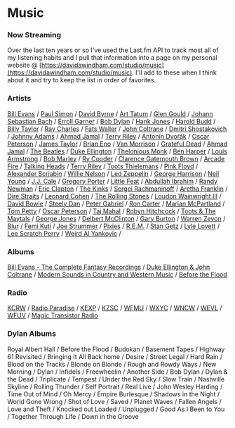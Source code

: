# Music

### Now Streaming

Over the last ten years or so I've used the Last.fm API to track most all of my listening habits and I pull that information into a page on my personal website @ [https://davidawindham.com/studio/music](https://davidawindham.com/studio/music). I'll add to these when I think about it and try to keep the list in order of favorites. 


### Artists

[Bill Evans](https://en.wikipedia.org/wiki/Bill_Evans) / 
[Paul Simon](https://en.wikipedia.org/wiki/Paul_Simon) / 
[David Byrne](https://en.wikipedia.org/wiki/David_Byrne) / 
[Art Tatum](https://en.wikipedia.org/wiki/Art_Tatum) / 
[Glen Gould](https://en.wikipedia.org/wiki/Glen_Gould) / 
[Johann Sebastian Bach](https://en.wikipedia.org/wiki/Johann_Sebastian_Bach) / 
[Erroll Garner](https://en.wikipedia.org/wiki/Erroll_Garner) / 
[Bob Dylan](https://en.wikipedia.org/wiki/Bob_Dylan) / 
[Hank Jones](https://en.wikipedia.org/wiki/Hank_Jones) / 
[Harold Budd](https://en.wikipedia.org/wiki/Harold_Budd) / 
[Billy Taylor](https://en.wikipedia.org/wiki/Billy_Taylor) / 
[Ray Charles](https://en.wikipedia.org/wiki/Ray_Charles) / 
[Fats Waller](https://en.wikipedia.org/wiki/Fats_Waller) / 
[John Coltrane](https://en.wikipedia.org/wiki/John_Coltrane) / 
[Dmitri Shostakovich](https://en.wikipedia.org/wiki/Anton%C3%ADn_Dvo%C5%99%C3%A1k) / 
[Johnny Adams](https://en.wikipedia.org/wiki/Johnny_Adams) / 
[Ahmad Jamal](https://en.wikipedia.org/wiki/Ahmad_Jamal) / 
[Terry Riley](https://en.wikipedia.org/wiki/Terry_Riley) / 
[Antonín Dvořák](https://en.wikipedia.org/wiki/Anton%C3%ADn_Dvo%C5%99%C3%A1k) / 
[Oscar Peterson](https://en.wikipedia.org/wiki/Oscar_Peterson) / 
[James Taylor](https://en.wikipedia.org/wiki/James_Taylor) / 
[Brian Eno](https://en.wikipedia.org/wiki/Brian_Eno) / 
[Van Morrison](https://en.wikipedia.org/wiki/Van_Morrison) / 
[Grateful Dead](https://en.wikipedia.org/wiki/Grateful_Dead) / 
[Ahmad Jamal](https://en.wikipedia.org/wiki/Ahmad_Jamal) / 
[The Beatles](https://en.wikipedia.org/wiki/The_Beatles) / 
[Duke Ellington](https://en.wikipedia.org/wiki/Duke_Ellington) / 
[Thelonious Monk](https://en.wikipedia.org/wiki/Thelonious_Monk) / 
[Ben Harper](https://en.wikipedia.org/wiki/Ben_Harper) / 
[Louis Armstrong](https://en.wikipedia.org/wiki/Louis_Armstrong) / 
[Bob Marley](https://en.wikipedia.org/wiki/Bob_Marley) / 
[Ry Cooder](https://en.wikipedia.org/wiki/Ry_Cooder) / 
[Clarence Gatemouth Brown](https://en.wikipedia.org/wiki/Clarence_%22Gatemouth%22_Brown) / 
[Arcade Fire](https://en.wikipedia.org/wiki/Arcade_Fire) / 
[Talking Heads](https://en.wikipedia.org/wiki/Talking_Heads) / 
[Terry Riley](https://en.wikipedia.org/wiki/Terry_Riley) / 
[Toots Thielemans](https://en.wikipedia.org/wiki/Toots_Thielemans) / 
[Pink Floyd](https://en.wikipedia.org/wiki/Pink_Floyd) / 
[Alexander Scriabin](https://en.wikipedia.org/wiki/Alexander_Scriabin) / 
[Willie Nelson](https://en.wikipedia.org/wiki/Willie_Nelson) / 
[Led Zeppelin](https://en.wikipedia.org/wiki/Led_Zeppelin) / 
[George Harrison](https://en.wikipedia.org/wiki/George_Harrison) / 
[Neil Young](https://en.wikipedia.org/wiki/Neil_Young) / 
[J.J. Cale](https://en.wikipedia.org/wiki/J._J._Cale) / 
[Gregory Porter](https://en.wikipedia.org/wiki/Gregory_Porter) / 
[Little Feat](https://en.wikipedia.org/wiki/Little_Feat) / 
[Abdullah Ibrahim](https://en.wikipedia.org/wiki/Abdullah_Ibrahim) / 
[Randy Newman](https://en.wikipedia.org/wiki/Randy_Newman) / 
[Eric Clapton](https://en.wikipedia.org/wiki/Eric_Clapton) / 
[The Kinks](https://en.wikipedia.org/wiki/The_Kinks) / 
[Sergei Rachmaninoff](https://en.wikipedia.org/wiki/Sergei_Rachmaninoff) / 
[Aretha Franklin](https://en.wikipedia.org/wiki/Aretha_Franklin) / 
[Dire Straits](https://en.wikipedia.org/wiki/Dire_Straits) / 
[Leonard Cohen](https://en.wikipedia.org/wiki/Leonard_Cohen) / 
[The Rolling Stones](https://en.wikipedia.org/wiki/The_Rolling_Stones) / 
[Loudon Wainwright III](https://en.wikipedia.org/wiki/Loudon_Wainwright_III) / 
[David Bowie](https://en.wikipedia.org/wiki/David_Bowie) / 
[Steely Dan](https://en.wikipedia.org/wiki/Steely_Dan) / 
[Peter Gabriel](https://en.wikipedia.org/wiki/Peter_Gabriel) / 
[Ron Carter](https://en.wikipedia.org/wiki/Ron_Carter) / 
[Marian McPartland](https://en.wikipedia.org/wiki/Marian_McPartland) / 
[Tom Petty](https://en.wikipedia.org/wiki/Tom_Petty) / 
[Oscar Peterson](https://en.wikipedia.org/wiki/Oscar_Peterson) / 
[Taj Mahal](https://en.wikipedia.org/wiki/Taj_Mahal) / 
[Robyn Hitchcock](https://en.wikipedia.org/wiki/Robyn_Hitchcock) / 
[Toots & The Maytals](https://en.wikipedia.org/wiki/Toots_and_the_Maytals) / 
[George Jones](https://en.wikipedia.org/wiki/George_Jones) / 
[Delbert McClinton](https://en.wikipedia.org/wiki/Delbert_McClinton) / 
[Gary Burton](https://en.wikipedia.org/wiki/Gary_Burton) / 
[Warren Zevon](https://en.wikipedia.org/wiki/Warren_Zevon) / 
[Blur](https://en.wikipedia.org/wiki/Blur_(band)) / 
[Femi Kuti](https://en.wikipedia.org/wiki/Femi_Kuti) / 
[Joe Strummer](https://en.wikipedia.org/wiki/Joe_Strummer) / 
[Pixies](https://en.wikipedia.org/wiki/Pixie) / 
[R.E.M.](https://en.wikipedia.org/wiki/R.E.M.) / 
[Stan Getz](https://en.wikipedia.org/wiki/Stan_Getz) / 
[Lyle Lovett](https://en.wikipedia.org/wiki/Lyle_Lovett) / 
[Lee Scratch Perry](https://en.wikipedia.org/wiki/Lee_%22Scratch%22_Perry) / 
[Weird Al Yankovic](https://en.wikipedia.org/wiki/%22Weird_Al%22_Yankovic) / 



















### Albums

[Bill Evans - The Complete Fantasy Recordings](https://en.wikipedia.org/wiki/Bill_Evans_discography) /
[Duke Ellington & John Coltrane](https://en.wikipedia.org/wiki/Duke_Ellington_%26_John_Coltrane) /
[Modern Sounds in Country and Western Music](https://en.wikipedia.org/wiki/Modern_Sounds_in_Country_and_Western_Music) /
[Before the Flood](https://en.wikipedia.org/wiki/Before_the_Flood_(album))

### Radio

[KCRW](https://en.wikipedia.org/wiki/KCRW) /
[Radio Paradise](https://en.wikipedia.org/wiki/Radio_Paradise) /
[KEXP](https://en.wikipedia.org/wiki/KEXP-FM) /
[KZSC](https://en.wikipedia.org/wiki/KZSC) /
[WFMU](https://en.wikipedia.org/wiki/WFMU) /
[WXYC](https://en.wikipedia.org/wiki/WXYC) /
[WNCW](https://en.wikipedia.org/wiki/WNCW) /
[WEVL](https://en.wikipedia.org/wiki/WEVL) /
[WFUV](https://en.wikipedia.org/wiki/WFUV) /
[Magic Transistor Radio](http://www.magictransistor.com/radio)


### Dylan Albums
Royal Albert Hall / 
Before the Flood / 
Budokan / 
Basement Tapes / 
Highway 61 Revisited / 
Bringing It All Back home / 
Desire / 
Street Legal / 
Hard Rain / 
Blood on the Tracks / 
Blonde on Blonde / 
Rough and Rowdy Ways / 
New Morning / 
Dylan / 
Infidels / 
Freewheelin / 
Another Side / 
Bob Dylan / 
Dylan & the Dead / 
Triplicate / 
Tempest / 
Under the Red Sky / 
Slow Train / 
Nashville Skyline / 
Rolling Thunder / 
Self Portrait / 
Real Live / 
John Wesley Harding / 
Time Out of Mind / 
Oh Mercy / 
Empire Burlesque / 
Shadows in the Night / 
World Gone Wrong / 
Shot of Love / 
Saved / 
Planet Waves / 
Fallen Angels / 
Love and Theft / 
Knocked out Loaded / 
Unplugged / 
Good As I Been to You / 
Together Through Life / 
Down in the Groove